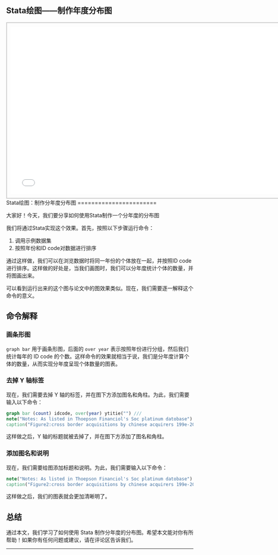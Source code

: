 ## Stata绘图——制作年度分布图
<div style="text-align: center;">
  <div style="border: 2px solid #ccc; padding: 10px; display: inline-block;">
<iframe src="//player.bilibili.com/player.html?bvid=BV1sA411b7Vv&page=1" scrolling="no" border="0" frameborder="no" framespacing="0" allowfullscreen="true" style="width: 750px; height: 450px;"></iframe>  </div>
</div>
Stata绘图：制作分年度分布图
=======================

大家好！今天，我们要分享如何使用Stata制作一个分年度的分布图

我们将通过Stata实现这个效果。首先，按照以下步骤运行命令：

1. 调用示例数据集
2. 按照年份和ID code对数据进行排序

通过这样做，我们可以在浏览数据时将同一年份的个体放在一起，并按照ID code进行排序。这样做的好处是，当我们画图时，我们可以分年度统计个体的数量，并将图画出来。

可以看到运行出来的这个图与论文中的图效果类似。现在，我们需要逐一解释这个命令的意义。

命令解释
-------

### 画条形图

`graph bar` 用于画条形图，后面的 `over year` 表示按照年份进行分组，然后我们统计每年的 ID code 的个数。这样命令的效果就相当于说，我们是分年度计算个体的数量，从而实现分年度呈现个体数量的图表。

### 去掉 Y 轴标签

现在，我们需要去掉 Y 轴的标签，并在图下方添加图名和角柱。为此，我们需要输入以下命令：

```stata
graph bar (count) idcode, over(year) ytitie("") ///
note("Notes: As listed in Thoepson Financiol's Soc platinum datobase")  ///
caption("Figure2:cross border acquisitions by chinese acquirers 199e-2018”)
```

这样做之后，Y 轴的标题就被去掉了，并在图下方添加了图名和角柱。

### 添加图名和说明

现在，我们需要给图添加标题和说明。为此，我们需要输入以下命令：

```stata
note("Notes: As listed in Thoepson Financiol's Soc platinum datobase")  ///
caption("Figure2:cross border acquisitions by chinese acquirers 199e-2018”)
```

这样做之后，我们的图表就会更加清晰明了。

总结
--

通过本文，我们学习了如何使用 Stata 制作分年度的分布图。希望本文能对你有所帮助！如果你有任何问题或建议，请在评论区告诉我们。
- - - - - -
